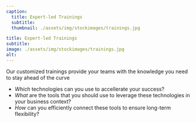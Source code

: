 ```yaml
---
caption:
  title: Expert-led Trainings
  subtitle: 
  thumbnail: ./assets/img/stockimages/trainings.jpg

title: Expert-led Trainings
subtitle: 
image: ./assets/img/stockimages/trainings.jpg
alt: 
---
```


Our customized trainings provide your teams with the knowledge you need to stay ahead of the curve

- <em>Which</em> technologies can you use to accellerate your success?
- <em> What </em> are the tools that you should use to leverage these technologies in your business context?
- <em>How</em> can you efficiently connect these tools to ensure long-term flexibility?
